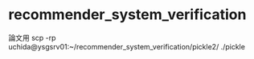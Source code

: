 # recommender_system_verification
論文用
scp -rp uchida@ysgsrv01:~/recommender_system_verification/pickle2/ ./pickle